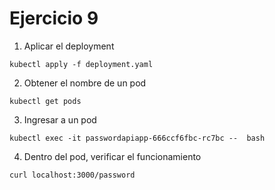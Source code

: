 # Ejercicio 9

1. Aplicar el deployment

```
kubectl apply -f deployment.yaml
```

2. Obtener el nombre de un pod

```
kubectl get pods
```

3. Ingresar a un pod

```
kubectl exec -it passwordapiapp-666ccf6fbc-rc7bc --  bash
```

4. Dentro del pod, verificar el funcionamiento

```
curl localhost:3000/password 
```